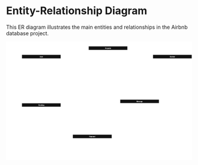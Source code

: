 # Entity-Relationship Diagram

This ER diagram illustrates the main entities and relationships in the Airbnb database project.

![ER Diagram](./AirbnbERD.drawio.png)
